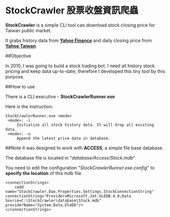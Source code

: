 # StockCrawler 股票收盤資訊爬蟲

**StockCrawler** is a simple CLI tool can download stock closing price for Taiwan public market.

It grabs history data from **[Yahoo Finance](http://finance.yahoo.com)** and daily closing price from **[Yahoo Taiwan](http://tw.stock.yahoo.com)**.

##Objective

In 2010, I was going to build a stock trading bot. I need all history stock pricing and keep data up-to-date, therefore I developed this tiny tool by this purpose.

##How to use

There is a CLI executive - **StockCrawlerRunner.exe**

Here is the instruction:

```
StockCrawlerRunner.exe <mode>
 <mode>: -i
     Initialize all stock history data. It will drop all existing data.
 <mode>: -u
     Append the latest price data in database.
```

##Note
it was designed to work with **ACCESS**, a simple file base database.

The database file is located in "*database/Access/Stock.mdb*"

You need to edit the configuration "*StockCrawlerRunner.exe.config*" to **specify the location** of this mdb file.

```
<connectionStrings>
    <add name="StockCrawler.Dao.Properties.Settings.StockConnectionString" connectionString="Provider=Microsoft.Jet.OLEDB.4.0;Data Source=C:\StockCrawler\database\Stock.mdb" providerName="System.Data.OleDb"/>
</connectionStrings>
```